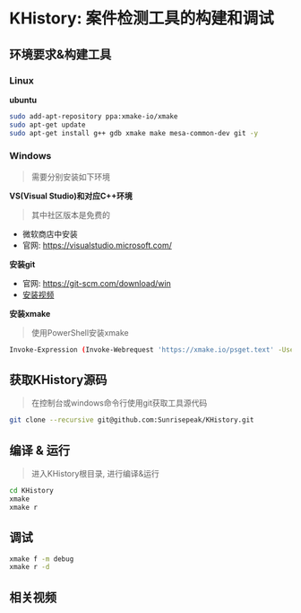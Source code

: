 # KHistory: 案件检测工具的构建和调试



## 环境要求&构建工具

### Linux

**ubuntu**

```bash
sudo add-apt-repository ppa:xmake-io/xmake
sudo apt-get update
sudo apt-get install g++ gdb xmake make mesa-common-dev git -y
```

### Windows

> 需要分别安装如下环境

**VS(Visual Studio)和对应C++环境**

> 其中社区版本是免费的

- 微软商店中安装
- 官网: https://visualstudio.microsoft.com/

**安装git**

- 官网: https://git-scm.com/download/win
- [安装视频](https://www.bilibili.com/video/BV1tg4y1w78v/?spm_id_from=333.999.0.0&vd_source=eac75885a69b523024571c4df766896f)

**安装xmake**

> 使用PowerShell安装xmake

```bash
Invoke-Expression (Invoke-Webrequest 'https://xmake.io/psget.text' -UseBasicParsing).Content
```



## 获取KHistory源码

> 在控制台或windows命令行使用git获取工具源代码

```bash
git clone --recursive git@github.com:Sunrisepeak/KHistory.git
```



## 编译 & 运行

> 进入KHistory根目录, 进行编译&运行

```bash
cd KHistory
xmake
xmake r
```



## 调试

```bash
xmake f -m debug
xmake r -d
```



## 相关视频
